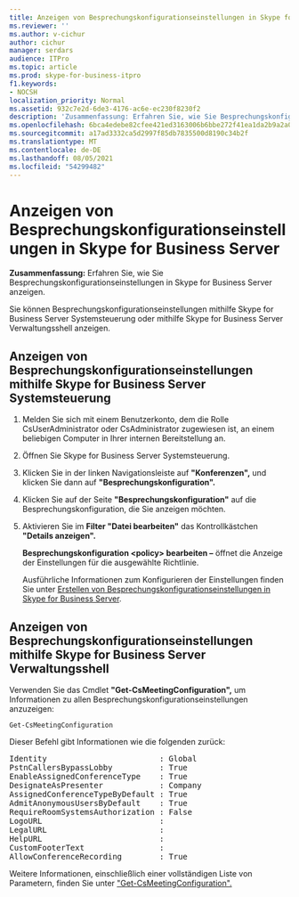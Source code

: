 ```yaml
---
title: Anzeigen von Besprechungskonfigurationseinstellungen in Skype for Business Server
ms.reviewer: ''
ms.author: v-cichur
author: cichur
manager: serdars
audience: ITPro
ms.topic: article
ms.prod: skype-for-business-itpro
f1.keywords:
- NOCSH
localization_priority: Normal
ms.assetid: 932c7e2d-6de3-4176-ac6e-ec230f8230f2
description: 'Zusammenfassung: Erfahren Sie, wie Sie Besprechungskonfigurationseinstellungen in Skype for Business Server anzeigen.'
ms.openlocfilehash: 6bca4edebe82cfee421ed3163006b6bbe272f41ea1da2b9a2a0aa020f503fc7f
ms.sourcegitcommit: a17ad3332ca5d2997f85db7835500d8190c34b2f
ms.translationtype: MT
ms.contentlocale: de-DE
ms.lasthandoff: 08/05/2021
ms.locfileid: "54299482"
---
```

# <a name="view-meeting-configuration-settings-in-skype-for-business-server"></a>Anzeigen von Besprechungskonfigurationseinstellungen in Skype for Business Server
 
**Zusammenfassung:** Erfahren Sie, wie Sie Besprechungskonfigurationseinstellungen in Skype for Business Server anzeigen.
  
Sie können Besprechungskonfigurationseinstellungen mithilfe Skype for Business Server Systemsteuerung oder mithilfe Skype for Business Server Verwaltungsshell anzeigen.
  
## <a name="view-meeting-configuration-settings-by-using-skype-for-business-server-control-panel"></a>Anzeigen von Besprechungskonfigurationseinstellungen mithilfe Skype for Business Server Systemsteuerung
<a name="BKMK_ViewJoinSettings"> </a>

1. Melden Sie sich mit einem Benutzerkonto, dem die Rolle CsUserAdministrator oder CsAdministrator zugewiesen ist, an einem beliebigen Computer in Ihrer internen Bereitstellung an.
    
2.  Öffnen Sie Skype for Business Server Systemsteuerung.
    
3. Klicken Sie in der linken Navigationsleiste auf **"Konferenzen",** und klicken Sie dann auf **"Besprechungskonfiguration".**
    
4. Klicken Sie auf der Seite **"Besprechungskonfiguration"** auf die Besprechungskonfiguration, die Sie anzeigen möchten.
    
5. Aktivieren Sie im **Filter "Datei bearbeiten"** das Kontrollkästchen **"Details anzeigen".**
    
    **Besprechungskonfiguration \<policy\> bearbeiten –** öffnet die Anzeige der Einstellungen für die ausgewählte Richtlinie.
    
    Ausführliche Informationen zum Konfigurieren der Einstellungen finden Sie unter [Erstellen von Besprechungskonfigurationseinstellungen in Skype for Business Server](create-settings.md).
    
## <a name="view-meeting-configuration-settings-by-using-skype-for-business-server-management-shell"></a>Anzeigen von Besprechungskonfigurationseinstellungen mithilfe Skype for Business Server Verwaltungsshell
<a name="BKMK_ViewJoinSettings"> </a>

Verwenden Sie das Cmdlet **"Get-CsMeetingConfiguration",** um Informationen zu allen Besprechungskonfigurationseinstellungen anzuzeigen:
  
```
Get-CsMeetingConfiguration
```

Dieser Befehl gibt Informationen wie die folgenden zurück:
  
<pre>
Identity                        : Global
PstnCallersBypassLobby          : True
EnableAssignedConferenceType    : True
DesignateAsPresenter            : Company
AssignedConferenceTypeByDefault : True
AdmitAnonymousUsersByDefault    : True
RequireRoomSystemsAuthorization : False
LogoURL                         :
LegalURL                        :
HelpURL                         :
CustomFooterText                :
AllowConferenceRecording        : True
</pre>

Weitere Informationen, einschließlich einer vollständigen Liste von Parametern, finden Sie unter ["Get-CsMeetingConfiguration".](/powershell/module/skype/get-csmeetingconfiguration?view=skype-ps)

